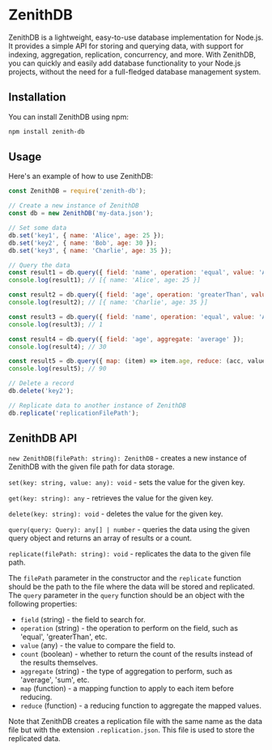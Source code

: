 # ZenithDB

ZenithDB is a lightweight, easy-to-use database implementation for Node.js. It provides a simple API for storing and querying data, with support for indexing, aggregation, replication, concurrency, and more. With ZenithDB, you can quickly and easily add database functionality to your Node.js projects, without the need for a full-fledged database management system.

## Installation

You can install ZenithDB using npm:

```bash
npm install zenith-db
```


## Usage

Here's an example of how to use ZenithDB:

```javascript
const ZenithDB = require('zenith-db');

// Create a new instance of ZenithDB
const db = new ZenithDB('my-data.json');

// Set some data
db.set('key1', { name: 'Alice', age: 25 });
db.set('key2', { name: 'Bob', age: 30 });
db.set('key3', { name: 'Charlie', age: 35 });

// Query the data
const result1 = db.query({ field: 'name', operation: 'equal', value: 'Alice' });
console.log(result1); // [{ name: 'Alice', age: 25 }]

const result2 = db.query({ field: 'age', operation: 'greaterThan', value: 30 });
console.log(result2); // [{ name: 'Charlie', age: 35 }]

const result3 = db.query({ field: 'name', operation: 'equal', value: 'Alice', count: true });
console.log(result3); // 1

const result4 = db.query({ field: 'age', aggregate: 'average' });
console.log(result4); // 30

const result5 = db.query({ map: (item) => item.age, reduce: (acc, value) => acc + value });
console.log(result5); // 90

// Delete a record
db.delete('key2');

// Replicate data to another instance of ZenithDB
db.replicate('replicationFilePath');
```

## ZenithDB API

`new ZenithDB(filePath: string): ZenithDB` - creates a new instance of ZenithDB with the given file path for data storage.

`set(key: string, value: any): void` - sets the value for the given key.

`get(key: string): any` - retrieves the value for the given key.

`delete(key: string): void` - deletes the value for the given key.

`query(query: Query): any[] | number` - queries the data using the given query object and returns an array of results or a count.

`replicate(filePath: string): void` - replicates the data to the given file path.

The `filePath` parameter in the constructor and the `replicate` function should be the path to the file where the data will be stored and replicated. The `query` parameter in the `query` function should be an object with the following properties:

- `field` (string) - the field to search for.
- `operation` (string) - the operation to perform on the field, such as 'equal', 'greaterThan', etc.
- `value` (any) - the value to compare the field to.
- `count` (boolean) - whether to return the count of the results instead of the results themselves.
- `aggregate` (string) - the type of aggregation to perform, such as 'average', 'sum', etc.
- `map` (function) - a mapping function to apply to each item before reducing.
- `reduce` (function) - a reducing function to aggregate the mapped values.

Note that ZenithDB creates a replication file with the same name as the data file but with the extension `.replication.json`. This file is used to store the replicated data.
